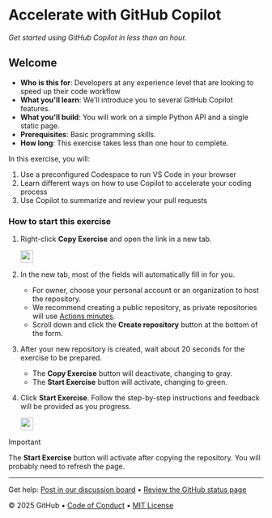 # Accelerate with GitHub Copilot

_Get started using GitHub Copilot in less than an hour._

## Welcome

- **Who is this for**: Developers at any experience level that are looking to speed up their code workflow
- **What you'll learn**: We'll introduce you to several GitHub Copilot features.
- **What you'll build**: You will work on a simple Python API and a single static page.
- **Prerequisites**: Basic programming skills.
- **How long**: This exercise takes less than one hour to complete.

In this exercise, you will:

1. Use a preconfigured Codespace to run VS Code in your browser
1. Learn different ways on how to use Copilot to accelerate your coding process
1. Use Copilot to summarize and review your pull requests

### How to start this exercise

1. Right-click **Copy Exercise** and open the link in a new tab.

   <a id="copy-exercise" href="https://github.com/new?template_owner=skills&template_name=accelerate-with-copilot&owner=%40me&name=skills-accelerate-with-copilot&description=Exercise:+Get+started+using+GitHub+Copilot&visibility=public">
      <img src="https://img.shields.io/badge/📠_Copy_Exercise-008000" height="25pt"/>
   </a>

2. In the new tab, most of the fields will automatically fill in for you.

   - For owner, choose your personal account or an organization to host the repository.
   - We recommend creating a public repository, as private repositories will use [Actions minutes](https://docs.github.com/en/billing/managing-billing-for-github-actions/about-billing-for-github-actions).
   - Scroll down and click the **Create repository** button at the bottom of the form.

3. After your new repository is created, wait about 20 seconds for the exercise to be prepared.

   - The **Copy Exercise** button will deactivate, changing to gray.
   - The **Start Exercise** button will activate, changing to green.

4. Click **Start Exercise**. Follow the step-by-step instructions and feedback will be provided as you progress.

   <a id="start-exercise">
      <img src="https://img.shields.io/badge/🚀_Start_Exercise-AAA" height="25pt"/>
   </a>

> [!IMPORTANT]
> The **Start Exercise** button will activate after copying the repository. You will probably need to refresh the page.

---

Get help: [Post in our discussion board](https://github.com/orgs/skills/discussions/categories/introduction-to-github) &bull; [Review the GitHub status page](https://www.githubstatus.com/)

&copy; 2025 GitHub &bull; [Code of Conduct](https://www.contributor-covenant.org/version/2/1/code_of_conduct/code_of_conduct.md) &bull; [MIT License](https://gh.io/mit)

